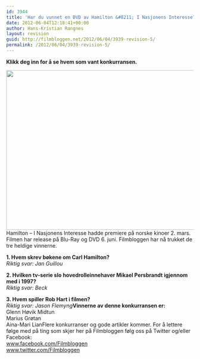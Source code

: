 ```yaml
---
id: 3944
title: 'Har du vunnet en DVD av Hamilton &#8211; I Nasjonens Interesse?'
date: 2012-06-04T12:18:41+00:00
author: Hans-Kristian Rangnes
layout: revision
guid: http://filmbloggen.net/2012/06/04/3939-revision-5/
permalink: /2012/06/04/3939-revision-5/
---
```

**Klikk deg inn for å se hvem som vant konkurransen.<!--more-->**

  
<a href="http://filmbloggen.net/2012/05/28/konkurranse-vinn-dvd-av-hamilton-i-nasjonens-interesse/hamilton/" rel="attachment wp-att-3829"><img class="alignnone size-large wp-image-3829" src="http://filmbloggen.net/wp-content/uploads//2012/05/hamilton-620x429.jpg" alt="" width="620" height="429" /><br /> </a>Hamilton – I Nasjonens Interesse hadde premiere på norske kinoer 2. mars. Filmen har release på Blu-Ray og DVD 6. juni. Filmbloggen har nå trukket de tre heldige vinnerne.

<div>
  <strong>1. Hvem skrev bøkene om Carl Hamilton?</strong><br /> <em><em><em>Riktig svar: Jan Guillou</em></em></em>&nbsp;</p> 
  
  <p>
    <strong>2. Hvilken tv-serie slo hovedrolleinnehaver Mikael Persbrandt igjennom med i 1997?</strong><br /> <em><em>Riktig svar: Beck</em></em>&nbsp;
  </p>
  
  <p>
    <strong>3. Hvem spiller Rob Hart i filmen?</strong><br /> <em>Riktig svar: Jason Flemyng</em><strong>Vinnerne av denne konkurransen er:</strong><br /> Glenn Høvik Midtun<br /> Marius Grøtan<br /> Aina-Mari LianFlere konkurranser og gode artikler kommer. For å lettere følge med på ting som skjer her på Filmbloggen følg oss på Twitter og/eller Facebook:<br /> <a href="http://www.facebook.com/Filmbloggen">www.facebook.com/Filmbloggen</a><br /> <a href="http://www.twitter.com/Filmbloggen">www.twitter.com/Filmbloggen<br /> </a>
  </p>
</div>